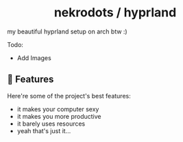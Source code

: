 <h1 align="center" id="title">nekrodots / hyprland</h1>

<p id="description">my beautiful hyprland setup on arch btw :)</p>

Todo:
- Add Images

  
<h2>🍚 Features</h2>

Here're some of the project's best features:

*   it makes your computer sexy
*   it makes you more productive
*   it barely uses resources
*   yeah that's just it...
